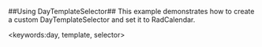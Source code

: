 ##Using DayTemplateSelector##
This example demonstrates how to create a custom DayTemplateSelector and set it to RadCalendar.

<keywords:day, template, selector>